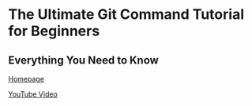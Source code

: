 # The Ultimate Git Command Tutorial for Beginners
## Everything You Need to Know

[Homepage](https://www.freecodecamp.org/news/git-commands/)

[YouTube Video](https://www.youtube.com/watch?v=XpvA00MRZ0o&feature=youtu.be)
